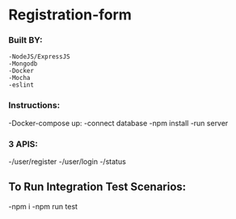 # Registration-form

### Built BY:
    -NodeJS/ExpressJS
    -Mongodb 
    -Docker 
    -Mocha
    -eslint 

### Instructions:
-Docker-compose up: 
    -connect database
    -npm install
    -run server

### 3 APIS:
-/user/register 
-/user/login
-/status

## To Run Integration Test Scenarios:
-npm i
-npm run test
